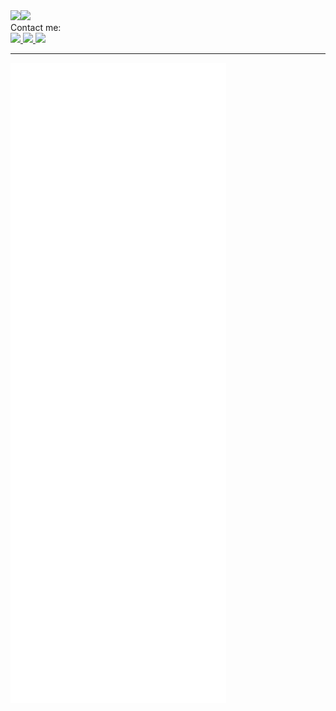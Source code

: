 <div width="100%">
  <div width="100%">
    <img src="https://komarev.com/ghpvc/?username=zzBBc&style=flat&color=3285a8">
    <img align="left" src="https://github-readme-stats.vercel.app/api?username=zzBBc&count_private=true&show_icons=true&theme=tokyonight">
  </div>
  <div>
    Contact me:
    <div>
      <a id="gmail-contact" href="https://mail.google.com/mail/?view=cm&to=vuongngxuan0109%40gmail.com">
        <img src="https://img.shields.io/badge/Gmail-D14836?style=for-the-badge&logo=gmail&logoColor=white">
      </a>
      <a id="linkedin-contact" href="https://www.linkedin.com/in/vuongngxuan/">
        <img src="https://img.shields.io/badge/LinkedIn-0077B5?style=for-the-badge&logo=linkedin&logoColor=white">
      </a>
      <a id="facebook-contact" href="https://www.facebook.com/vuongngxuan/">
        <img src="https://img.shields.io/badge/Facebook-1877F2?style=for-the-badge&logo=facebook&logoColor=white">
      </a>
    </div>
  </div>
</div>
<div width="100%">
  <hr/>
</div>

<div width="100%">
  <img style='align="center"; width="100%";' src="./github-metrics.svg" alt="Metrics">
</div>

<!-- <img align="right" src="https://github-readme-stats.vercel.app/api/top-langs/?username=zzBBc">
 -->
<!--
**zzBBc/zzBBc** is a ✨ _special_ ✨ repository because its `README.md` (this file) appears on your GitHub profile.

Here are some ideas to get you started:

- 🔭 I’m currently working on ...
- 🌱 I’m currently learning ...
- 👯 I’m looking to collaborate on ...
- 🤔 I’m looking for help with ...
- 💬 Ask me about ...
- 📫 How to reach me: ...
- 😄 Pronouns: ...
- ⚡ Fun fact: ...
-->
